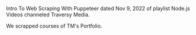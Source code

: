 Intro To Web Scraping With Puppeteer dated Nov 9, 2022 of playlist Node.js Videos channeled Traversy Media.

We scrapped courses of TM's Portfolio.
